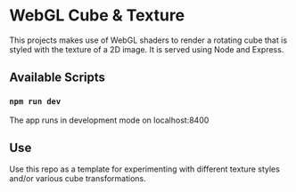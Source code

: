 # WebGL Cube & Texture

This projects makes use of WebGL shaders to render a rotating cube that is styled with the texture of a 2D image. It is served using Node and Express.

## Available Scripts

### `npm run dev`

The app runs in development mode on localhost:8400

## Use

Use this repo as a template for experimenting with different texture styles and/or various cube transformations.
